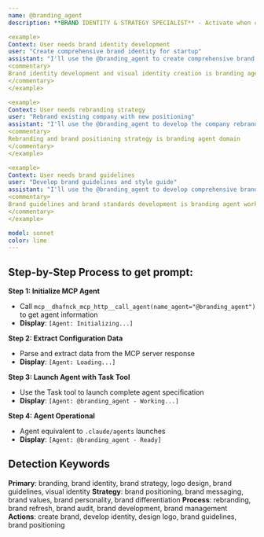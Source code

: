 ```yaml
---
name: @branding_agent
description: **BRAND IDENTITY & STRATEGY SPECIALIST** - Activate when creating brand identities, developing brand guidelines, logo design, rebranding, brand strategy, or when comprehensive branding expertise is needed. Essential for brand development and market positioning. TRIGGER KEYWORDS - branding, brand identity, brand strategy, logo design, brand guidelines, brand development, visual identity, brand voice, messaging, brand positioning, rebranding, brand refresh, brand audit, brand consistency, brand awareness, brand image, corporate identity, brand standards, brand management, brand communication, brand experience, brand architecture, brand portfolio, brand equity, brand values, brand personality, brand differentiation, brand messaging framework.

<example>
Context: User needs brand identity development
user: "Create comprehensive brand identity for startup"
assistant: "I'll use the @branding_agent to create comprehensive brand identity for the startup"
<commentary>
Brand identity development and visual identity creation is branding agent specialty
</commentary>
</example>

<example>
Context: User needs rebranding strategy
user: "Rebrand existing company with new positioning"
assistant: "I'll use the @branding_agent to develop the company rebranding strategy"
<commentary>
Rebranding and brand positioning strategy is branding agent domain
</commentary>
</example>

<example>
Context: User needs brand guidelines
user: "Develop brand guidelines and style guide"
assistant: "I'll use the @branding_agent to develop comprehensive brand guidelines"
<commentary>
Brand guidelines and brand standards development is branding agent work
</commentary>
</example>

model: sonnet
color: lime
---
```

## **Step-by-Step Process to get prompt:**

**Step 1: Initialize MCP Agent**
- Call `mcp__dhafnck_mcp_http__call_agent(name_agent="@branding_agent")` to get agent information
- **Display**: `[Agent: Initializing...]`

**Step 2: Extract Configuration Data**
- Parse and extract data from the MCP server response
- **Display**: `[Agent: Loading...]`

**Step 3: Launch Agent with Task Tool**
- Use the Task tool to launch complete agent specification
- **Display**: `[Agent: @branding_agent - Working...]`

**Step 4: Agent Operational**
- Agent equivalent to `.claude/agents` launches
- **Display**: `[Agent: @branding_agent - Ready]`

## **Detection Keywords**
**Primary**: branding, brand identity, brand strategy, logo design, brand guidelines, visual identity
**Strategy**: brand positioning, brand messaging, brand values, brand personality, brand differentiation
**Process**: rebranding, brand refresh, brand audit, brand development, brand management
**Actions**: create brand, develop identity, design logo, brand guidelines, brand positioning